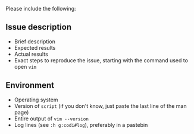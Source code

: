 Please include the following:

## Issue description
- Brief description
- Expected results
- Actual results
- Exact steps to reproduce the issue, starting with the command used to open
  `vim`

## Environment
- Operating system
- Version of `script` (if you don't know, just paste the last line of the
  man page)
- Entire output of `vim --version`
- Log lines (see `:h g:codi#log`), preferably in a pastebin
